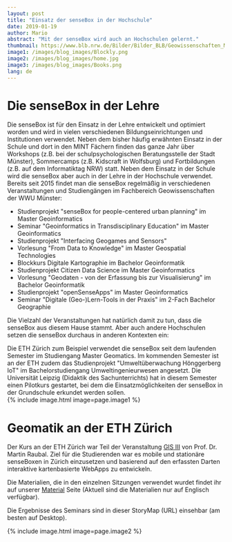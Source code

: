 ```yaml
---
layout: post
title: "Einsatz der senseBox in der Hochschule"
date: 2019-01-19
author: Mario
abstract: "Mit der senseBox wird auch an Hochschulen gelernt."
thumbnail: https://www.blb.nrw.de/Bilder/Bilder_BLB/Geowissenschaften_Muenster_Bilder/GEO-I.jpg
image1: /images/blog_images/Blockly.png
image2: /images/blog_images/home.jpg
image3: /images/blog_images/Books.png
lang: de
---
```

Die senseBox in der Lehre
============

Die senseBox ist für den Einsatz in der Lehre entwickelt und optimiert worden und wird in vielen verschiedenen Bildungseinrichtungen und Institutionen verwendet. Neben dem bisher häufig erwähnten Einsatz in der Schule und dort in den MINT Fächern finden das ganze Jahr über Workshops (z.B. bei der schulpsychologischen Beratungsstelle der Stadt Münster), Sommercamps (z.B. Kidscraft in Wolfsburg) und Fortbildungen (z.B. auf dem Informatiktag NRW) statt. Neben dem Einsatz in der Schule wird die senseBox aber auch in der Lehre in der Hochschule verwendet. Bereits seit 2015 findet man die senseBox regelmäßig in verschiedenen Veranstaltungen und Studiengängen im Fachbereich Geowissenschaften der WWU Münster:

* Studienprojekt "senseBox for people-centered urban planning" im Master Geoinformatics
* Seminar "Geoinformatics in Transdisciplinary Education" im Master Geoinformatics 
* Studienprojekt "Interfacing Geogames and Sensors"
* Vorlesung "From Data to Knowledge" im Master Geospatial Technologies
* Blockkurs Digitale Kartographie im Bachelor Geoinformatik
* Studienprojekt Citizen Data Science im Master Geoinformatics
* Vorlesung "Geodaten - von der Erfassung bis zur Visualisierung" im Bachelor Geoinformatik
* Studienprojekt "openSenseApps" im Master Geoinformatics
* Seminar "Digitale (Geo-)Lern-Tools in der Praxis" im 2-Fach Bachelor Geographie

Die Vielzahl der Veranstaltungen hat natürlich damit zu tun, dass die senseBox aus diesem Hause stammt. Aber auch andere Hochschulen setzen die senseBox durchaus in anderen Kontexten ein:

Die ETH Zürich zum Beispiel verwendet die senseBox seit dem laufenden Semester im Studiengang Master Geomatics. Im kommenden  Semester ist an der ETH zudem das Studienprojekt "Umweltüberwachung Hönggerberg IoT" im Bachelorstudiengang Umweltingenieurwesen angesetzt.  Die Universität Leipzig (Didaktik des Sachunterrichts) hat in diesem Semester einen Pilotkurs gestartet, bei dem die Einsatzmöglichkeiten der senseBox in der Grundschule erkundet werden sollen.  
{% include image.html image=page.image1 %}

Geomatik an der ETH Zürich
============

Der Kurs an der ETH Zürich war Teil der Veranstaltung [GIS III](http://www.vvz.ethz.ch/lerneinheitPre.do?semkez=2016W&lerneinheitId=108689&lang=de) von Prof. Dr. Martin Raubal. Ziel für die Studierenden war es mobile und stationäre senseBoxen in Zürich einzusetzen und basierend auf den erfassten Darten interaktive kartenbasierte WebApps zu entwickeln. 

Die Materialien, die in den einzelnen Sitzungen verwendet wurdet findet ihr auf unserer [Material](https://sensebox.de/de/material) Seite (Aktuell sind die Materialien nur auf Englisch verfügbar). 

Die Ergebnisse des Seminars sind in dieser StoryMap (URL) einsehbar (am besten auf Desktop). 

{% include image.html image=page.image2 %}
